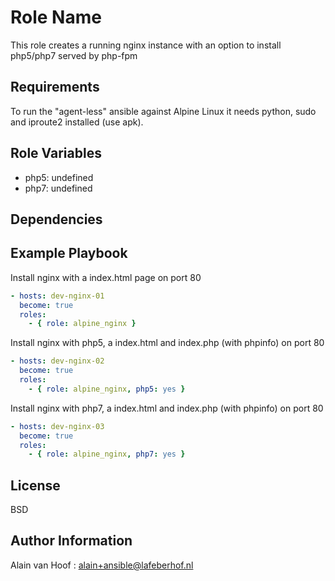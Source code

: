 Role Name
=========

This role creates a running nginx instance with an option to install php5/php7 served by php-fpm

Requirements
------------

To run the "agent-less" ansible against Alpine Linux it needs python, sudo and iproute2 installed (use apk).

Role Variables
--------------

* php5: undefined
* php7: undefined

Dependencies
------------

Example Playbook
----------------

Install nginx with a index.html page on port 80
```yaml
- hosts: dev-nginx-01
  become: true
  roles:
    - { role: alpine_nginx }
```
Install nginx with php5, a index.html and index.php (with phpinfo) on port 80
```yaml
- hosts: dev-nginx-02
  become: true
  roles:
    - { role: alpine_nginx, php5: yes }
```
Install nginx with php7, a index.html and index.php (with phpinfo) on port 80
```yaml
- hosts: dev-nginx-03
  become: true
  roles:
    - { role: alpine_nginx, php7: yes }
```

License
-------

BSD

Author Information
------------------

Alain van Hoof : alain+ansible@lafeberhof.nl
